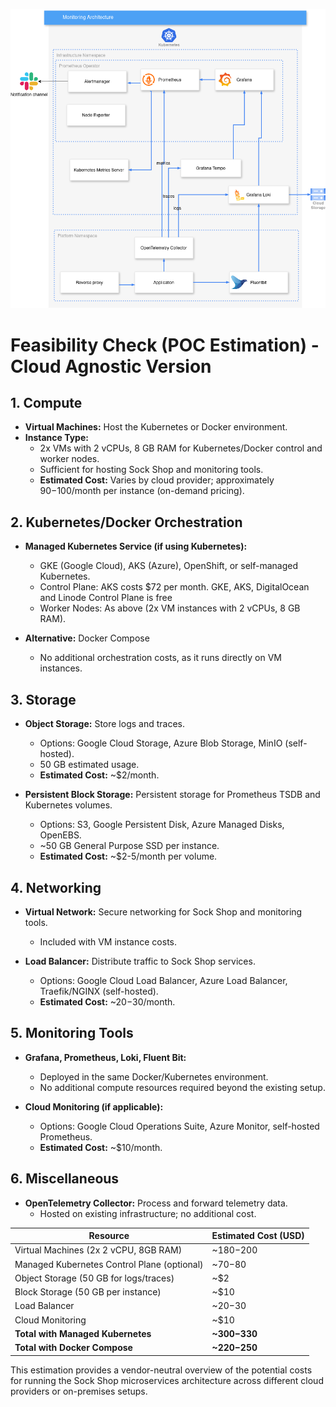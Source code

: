 ![Monitoring Architecture](monitoring.png)

# Feasibility Check (POC Estimation) - Cloud Agnostic Version

## 1. Compute

- **Virtual Machines:** Host the Kubernetes or Docker environment.
- **Instance Type:**
  - 2x VMs with 2 vCPUs, 8 GB RAM for Kubernetes/Docker control and worker nodes.
  - Sufficient for hosting Sock Shop and monitoring tools.
  - **Estimated Cost:** Varies by cloud provider; approximately $90-$100/month per instance (on-demand pricing).

## 2. Kubernetes/Docker Orchestration

- **Managed Kubernetes Service (if using Kubernetes):**
  - GKE (Google Cloud), AKS (Azure), OpenShift, or self-managed Kubernetes.
  - Control Plane: AKS costs $72 per month. GKE, AKS, DigitalOcean and Linode Control Plane is free
  - Worker Nodes: As above (2x VM instances with 2 vCPUs, 8 GB RAM).
  
- **Alternative:** Docker Compose
  - No additional orchestration costs, as it runs directly on VM instances.

## 3. Storage

- **Object Storage:** Store logs and traces.
  - Options: Google Cloud Storage, Azure Blob Storage, MinIO (self-hosted).
  - 50 GB estimated usage.
  - **Estimated Cost:** ~$2/month.

- **Persistent Block Storage:** Persistent storage for Prometheus TSDB and Kubernetes volumes.
  - Options: S3, Google Persistent Disk, Azure Managed Disks, OpenEBS.
  - ~50 GB General Purpose SSD per instance.
  - **Estimated Cost:** ~$2-5/month per volume.

## 4. Networking

- **Virtual Network:** Secure networking for Sock Shop and monitoring tools.
  - Included with VM instance costs.
  
- **Load Balancer:** Distribute traffic to Sock Shop services.
  - Options: Google Cloud Load Balancer, Azure Load Balancer, Traefik/NGINX (self-hosted).
  - **Estimated Cost:** ~$20-$30/month.

## 5. Monitoring Tools

- **Grafana, Prometheus, Loki, Fluent Bit:**
  - Deployed in the same Docker/Kubernetes environment.
  - No additional compute resources required beyond the existing setup.

- **Cloud Monitoring (if applicable):**
  - Options: Google Cloud Operations Suite, Azure Monitor, self-hosted Prometheus.
  - **Estimated Cost:** ~$10/month.

## 6. Miscellaneous

- **OpenTelemetry Collector:** Process and forward telemetry data.
  - Hosted on existing infrastructure; no additional cost.

| Resource                  | Estimated Cost (USD) |
|---------------------------|---------------------|
| Virtual Machines (2x 2 vCPU, 8GB RAM) | ~$180-$200 |
| Managed Kubernetes Control Plane (optional) | ~$70-$80 |
| Object Storage (50 GB for logs/traces) | ~$2 |
| Block Storage (50 GB per instance) | ~$10 |
| Load Balancer | ~$20-$30 |
| Cloud Monitoring | ~$10 |
| **Total with Managed Kubernetes** | **~$300-$330** |
| **Total with Docker Compose** | **~$220-$250** |

This estimation provides a vendor-neutral overview of the potential costs for running the Sock Shop microservices architecture across different cloud providers or on-premises setups.